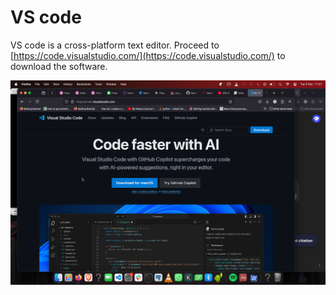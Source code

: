 # VS code

VS code is a cross-platform text editor. Proceed to
[https://code.visualstudio.com/](https://code.visualstudio.com/) to download the
software.

![vs code](../../assets/vs-code.png)
